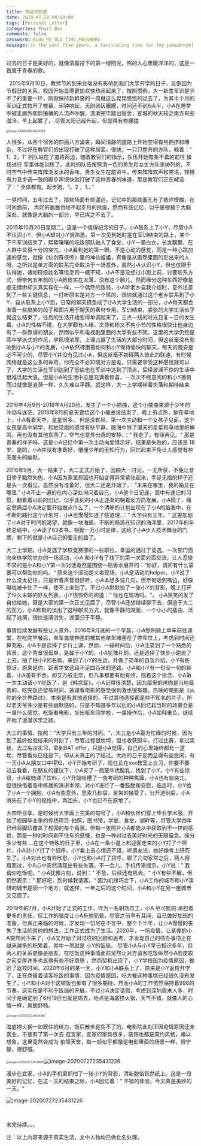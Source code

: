 ```yaml
---
title: 写给你的歌
date: 2020-07-26 00:00:00
tags: [Personal Letter]
categories: Pearl Box
comments: false
password: BLOG_MY_OLD_TIME_PASSWORD
message: in the past five years, a fascinating time for [my pseudonym]
---
```


过去的日子是美好的，就像清晨投下的第一缕阳光，照的人心里暖洋洋的，这是一首属于青春的歌。

<!--more-->

&nbsp;&nbsp;2015年9月10日，教师节的到来丝毫没有影响到我们大学开学的日子，反倒因为节假日的关系，校园开始显得更加欢快热闹起来了，按照惯例，大一新生军训是少不了的重要一环，刚刚保持新鲜感的一周就这么晃晃悠悠的过去了，为其半个月的军训正式拉开了帷幕，闹钟响起，天刚刚灰朦朦，时间还不到6点半，小A在睡梦中被走廊外熙熙攘攘的人流声吵醒，洗漱完毕踏出宿舍，宣城的秋天较之南方有些湿冷，早上起雾了， 尽管太阳已经升起，但显得有些朦胧

<img src="写给你的歌/image/image-20200726235228563.png" alt="image-20200726235228563" style="zoom:50%;" />



人很多，从各个宿舍的四面八方涌来，瞬间清静的道路上开始变得有些拥挤和嘈杂，不过好在教官们的出现打破了这种局面，很快，一只只整齐的方队，喊着：” 1，2，1“ 列队站在了道路两边，随着教官们的指示，队伍开始有条不紊的前往 操场进行 军事体能训练了。此时的队伍按照清一色的男生和女生方队来排列的，不时空气中传来阵阵洗发水的香味，男生女生在前进中，传来阵阵欢声和笑语，铿锵有力且步调一致的脚步声很快就打破了这种青春的味道，那是教官们正在喊话了：” 全体都有，起步跑，1，2 ，1…“

一晃时间，五年过去了，那些场面有些遥远，记忆中的那些面孔有了些许模糊，在时间面前， 再好的画面也经不起岁月的抚痕，然而有些记忆，似乎是根植于大脑深处，就像是大脑的一部分，早已挥之不去了。



2015年10月20日星期二，这是一个值得纪念的日子。小A联系上了小Y，尽管小A不认识小Y，但小A却对小Y很熟悉，第一次见到她时是在军训结束的路上，某个下午军训结束了，熙熙嚷嚷的吃饭部队融入了食堂，小Y一袭白衣，长发飘飘，在人群中显得十分的突兀，小A看到她的第一眼，不是心动的感觉，而是一种心跳加速的感觉，就像《仙剑奇侠传》里的神仙姐姐，真像是从画卷里面的走出来的人呀。之所以是单方面的联系完全取决于一场意外，虽然小A认识小Y，但也仅限于认得她，诸如班级姓名等信息则一概不知，小A不是没想过小跑上前，讨要联系方式，但奈何五年前的小A脸皮实在太薄，没有这个胆儿，然而缘分这种东西好像是虚无缥缈却又真实存在一样，一个偶然的饭局，小A听老乡自我介绍时，意外注意到了一些关键信息，一打听原来是对方一个班的，很快就通过这个老乡联系到了小Y，自从联系上小Y后，日常的聊天摸鱼成了小A大学生活的一部分，小A每天都会准备一些搞笑的段子和图片用于聊天的素材专用，军训结束，紧张的大学生活似乎就这么结束了，往后的生活开始变得单调起来了，三点一线的时光日复一日的发生着，小A的性格不错，在大学颇有人缘，文质彬彬又不拘小节的性格很快让他身边有了一群靠谱的朋友，然而似乎和电视剧里面的大学有些不同，这里的大学仍然是高中学派式的作风，学风很浓厚，上课占据了生活的大部分时间，但这丝毫没有影响到小A与小Y的发展，小A依然琢磨着如何和小Y保持愉快的聊天，每天的晚安是必不可少的，尽管小Y并没有见过小A，但这丝毫不妨碍两人彼此的联通，有时候网络就是这么多的神奇，你完全不必知晓对方是谁，只需要享受这种感觉就可以了。大学的生活在军训达到了低估也在军训中达到了顶点，后续波澜不惊的生活中很难泛起大浪，但是小A的生活中总是充满着惊喜，一次次不经意间的和小Y擦肩而过就像是涟漪一样，久久难以平静。就这样，大一上学期带着失落和期待结束了。



2016年4月9日-2016年4月20日，发生了一个小插曲，这个小插曲来源于少年的冲动与迷茫，2016年8月的夏天要给这个小插曲说结束了，晚上有点热，躺在草地上，小A看着天空，星星很多， 但是没有风，第一次主动和一个女孩子见面，这个女孩是高中同学，和她见面的感觉有些平静，脑海中除了漫天的星星和草地里的蝉鸣，再也没有其他东西了，空气也意外出奇的安静，：” 我走了，有缘再见。“  那是青春的样子吗，这是小A记忆中第一次主动向爱情示好，结果是失败的，应该是 18岁，是的，小A并没有准备好，懵懂少年的无知行为，回忆起来不免让人感觉有些无厘头的幽默。

2016年9月，大一结束了，大二正式开始了，回顾大一时光，一无所获，不免让昔日骄子黯然失色，小A因为家里原因也开始变得异常紧张起来，手足无措的样子还是头一次看见，虽然没有准备好，但大二还是开始了，：“未来在哪里，我的路又在哪里.” 小A不止一遍的在内心深处询问着自己，小A是个日记迷，高中有速记的习惯，翻看着以前的旧记，似乎此刻的小A正逐渐的朝着反方向发展，小A慌了，痛定思痛后小A决定要开始做点什么了，一个清晰的计划出现在了小A的脑海中，在不断的践行这个计划时，小A也慢慢知道了些道理，：” 大学只有三年。“  这更加剧了小A对于时间的渴望，就像一块海绵，不断的畅游在知识的海洋里，2017年的年终总结中，小A读了63本书，根据一万小时定律，这给了小A步入技术舞台的门票，剩下的就是小A自己的要走的路了。

大二上学期，小A竞选了学校竞赛部的一些职位，幸运的通过了竞选，一次部门面向全体学院举办的一场活动，小A 和小Y有了线下的第一次面对面交流，让人忍俊不禁的是小A和小Y第一次对话竟然是围绕一瓶香水展开的：”你好，请问有什么需要可以帮助你的吗。“ 原来这个活动是义卖现场，小A是活动的helper，小Y说了什么没太记住，只是听着声音很好听，小A本想多说几句，但奈何话到嘴边，好像喉咙被卡住了一样，使不上来劲了。不过小A默默拍了一张小Y的背影，晚上打开了许久未聊的好友列表，小Y很惊奇的问道：” 你也在现场吗。“， 小A哭笑的发了自拍给她，算是大家的第一次正式见面了，尽管小A还想继续聊下去，但迫于大二的压力，小A默默的淡出了这种聊天方式，就像平静的湖面，一个小小的插曲，泛起了涟漪，很快涟漪消失，湖面归于平静。

事情后续发展有些让人意外，2016年9月底的一个早晨，小A照例骑上单车前往课堂，在吃完早餐后，单车鬼使神差的被其他单车堵塞在了停车位上，考虑到时间还算充裕，小A于是选择了步行上课，然而，一段时间后，小A注意到了一个熟悉的背景，这个背景很孤单，是属于小Y的，小A犹豫片刻，还是选择了快步小跑追了上去，拍了拍小Y的右肩，来到了小Y的左边，并做了简单的自我介绍，小Y有些惊讶，原来是你，距离学堂这段不足四百米的道路，小A和小Y有一句没一句的聊着，小A虽有不舍，却又万般无奈，但凡事都要有始有终，抱着这个信念，小A第一次主动请小Y吃饭了，是《韩宫宴》，小A记得很清楚，因为那里的烤肉是当地最贵的，吃完饭还留有时间，逃课看电影的感觉很刺激也很有趣，热映的电影是《从你的全世界路过》，本来是有其他选择的，不过其他选择都是些不知名的片子，所以老天爷多少是有些幽默感的，只是不知道多年以后的小A回忆起当时的场景会是一番什么感觉。吃饭看电影，坐出租车回学校，一番操作后，小A如释重负，继续开始了漫漫求学之路。

大三的事情，按照：”大学只有三年的时间。“，大三是小A最为忙碌的时候，因为到了最终检验结果的时刻了，尽管过程很坎坷，但也收获颇丰，打过比赛，拿过奖状，去过名企实习，拿到BAT offer，只是小A觉得，自己的心里始终都有一道坎，尽管看似已经放下，却从未真正的了结过。大四的日子反而显得有些悠闲，有一天小A从朋友口中得知，小Y开始考研了，现在正在xxx教室上自习，你要不要过去看看，在朋友的建议下，小A买了一瓶蒙牛优酸乳，找到了小Y，小Y有些惊讶，小A给她递了饮料，小Y开始吐槽了一些考研的种种焦躁，小A也有些突兀，但很快借着高中练就的演讲本领，对小Y进行了一番鼓励和安慰，临走时，小Y给了小A一个拥抱，小A有些意外，思索几秒后，苦笑的接受了，分开道别后，小A消失在了小Y的视线中，再回头，小Y也已不在原地了。

大四毕业季，是时候给大学画上完美的句号了，小A和伙伴们穿上毕业学术服，开始了校园毕业季的传统项目-拍照，图书馆，学堂，食堂，湖畔等，尽管大学四年已经将脚印覆盖了校园的每个角落，但每一张照片小A都能从中获取到不一样的感觉，那是一种对时间刹不住车的感慨，也是一种对过去美好时光的无限留念。缘分多少有些….在这个特殊的日子里，小A在一条小道上和迎面走来的小Y打了个照片，小A对小Y打了个招呼，小Y看上去心情还不错，听朋友说，她好像考上研究生了，小A对此也有些欣慰，小Y也和小A打了招呼，聊了几句家常之后，两人擦肩而过，小A心中突然涌现出有些失落，不一会儿，手机传来提示，小Y说：” 我请你吃饭吧。“ 小A犹豫片刻，说到：” 不急，后续还有机会。“ 小Y有些不解，但仍然表示：” 那好吧，到时候我请客。“ 因为机缘巧合下，小A工作的城市和小Y读研的城市是同一个地方，就这样，一年之后的这个时间，小A和小Y在另一座城市又见面了。

2019年的7月，小A开始了正式的工作，作为一名职场员工，小A 尽可能的 承担着 更多的责任，但工作的强度让小A有些犯晕，尽管之前早有耳闻，且已做好加班的准备，但真正来临的时候，才发现一切尽在不言中，整个下半年，让小A慢慢的丧失了生活的其他的想法，工作正式成为了生活。2020年，一场疫情，让紧绷的小A突然闲下来了，小A又开始了对过往的回顾和思考，才发现自己的待办事项正在越来越多的积累着，其中一项就是 小Y的饭局。 尽管小A与小Y早已相识多年，但两人的关系更像是朋友，在吃饭这种事情面前贸然让对方请客吃饭纵然小A脸皮较之前变厚许多也显得有些不好意思 ，然而契机出现了，小Y学校因为疫情原因，推迟了返校时间，2020年6月的某一天，小Y和小A联系上了，原来是小Y返校开学了，正在商量着请客吃饭的事情，因为疫情原因，吃大餐这种事情已经很久没有发生了，小Y和小A对于这顿饭也都有了很多期待，然而小A的工作依然保持着996的节奏，这实在是不利于饭局的开展，不过小A决定请假，考虑到深圳周末人多，时间于是确定到了6月19日也就是周五，地点是海底捞火锅，天气不错，就像人的心情一样，爽朗舒畅。



<img src="MySongForYou/image/image-20200727234638460.png" alt="image-20200727234638460" style="zoom:50%;" />



海底捞火锅一如既往的给力，饭后散步是免不了的，电影院此刻正因疫情原因还未营业，于是有了第一次去 逛宜家，宜家的家具很多，装饰也都是简约风格，难以想象，这里竟然会成为 拍照天堂，每一帧似乎都像是电影里面的场景一样，很宁静，很舒服。

<img src="MySongForYou/image/image-20200727235114885.png" alt="image-20200727235114885" style="zoom:50%;" />![image-20200727235431226](MySongForYou/image/image-20200727235431226.png)



漫步在宜家，小A的手机里抓拍了一张小Y的背影，清新脱俗跃然纸上。这是一段美好的记忆，在这一天的结束之际，小A回忆着：” 不错的体验，今天真是美妙的一天。“



![image-20200727235431226](MySongForYou/image/image-20200727235431226.png)



​    

未完待续。。。

注：以上内容来源于真实生活，文中人物均已做化名处理。